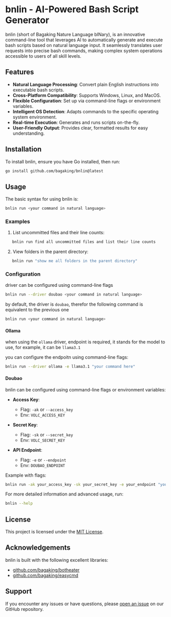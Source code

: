 # bnlin - AI-Powered Bash Script Generator

bnlin (short of Bagaking Nature Language bINary), is an innovative command-line tool that leverages 
AI to automatically generate and execute bash scripts based on natural language input. It seamlessly 
translates user requests into precise bash commands, making complex system operations accessible to 
users of all skill levels.

## Features

- **Natural Language Processing**: Convert plain English instructions into executable bash scripts.
- **Cross-Platform Compatibility**: Supports Windows, Linux, and MacOS.
- **Flexible Configuration**: Set up via command-line flags or environment variables.
- **Intelligent OS Detection**: Adapts commands to the specific operating system environment.
- **Real-time Execution**: Generates and runs scripts on-the-fly.
- **User-Friendly Output**: Provides clear, formatted results for easy understanding.

## Installation

To install bnlin, ensure you have Go installed, then run:

```bash
go install github.com/bagaking/bnlin@latest
```

## Usage

The basic syntax for using bnlin is:

```bash
bnlin run <your command in natural language>
```

### Examples

1. List uncommitted files and their line counts:
```bash
   bnlin run find all uncommitted files and list their line counts
```

2. View folders in the parent directory:
```bash
   bnlin run "show me all folders in the parent directory"
```

### Configuration

driver can be configured using command-line flags
```bash
bnlin run --driver doubao <your command in natural language>
```

by default, the driver is `doubao`, therefor the following command is equivalent to the previous one
```bash
bnlin run <your command in natural language>
```

#### Ollama

when using the `ollama` driver, endpoint is required, it stands for the model to use, 
for example, it can be `llama3.1`

you can configure the endpoitn using command-line flags:

```bash 
bnlin run --driver ollama -e llama3.1 "your command here"
```

#### Doubao

bnlin can be configured using command-line flags or environment variables:

- **Access Key**:
    - Flag: `-ak` or `--access_key`
    - Env: `VOLC_ACCESS_KEY`

- **Secret Key**:
    - Flag: `-sk` or `--secret_key`
    - Env: `VOLC_SECRET_KEY`

- **API Endpoint**:
    - Flag: `-e` or `--endpoint`
    - Env: `DOUBAO_ENDPOINT`

Example with flags:
```bash
bnlin run -ak your_access_key -sk your_secret_key -e your_endpoint "your command here"
```

For more detailed information and advanced usage, run:

```bash
bnlin --help
```

## License

This project is licensed under the [MIT License](LICENSE).

## Acknowledgements

bnlin is built with the following excellent libraries:
- [github.com/bagaking/botheater](https://github.com/bagaking/botheater)
- [github.com/bagaking/easycmd](https://github.com/bagaking/easycmd)

## Support

If you encounter any issues or have questions, please [open an issue](https://github.com/bagaking/bnlin/issues) on our GitHub repository.